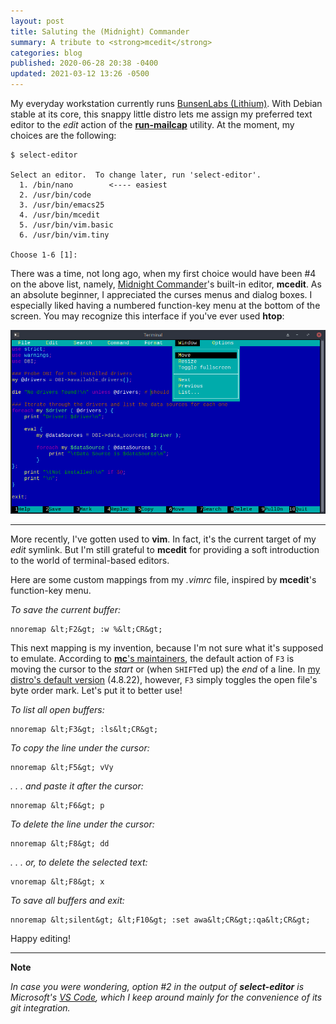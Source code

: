 ```yaml
---
layout: post
title: Saluting the (Midnight) Commander
summary: A tribute to <strong>mcedit</strong>
categories: blog
published: 2020-06-28 20:38 -0400
updated: 2021-03-12 13:26 -0500
---
```


My everyday workstation currently runs [BunsenLabs (Lithium)](https://www.bunsenlabs.org/index.html).
With Debian stable at its core, this snappy little distro lets me assign my preferred text editor to the *edit* action of the [**run-mailcap**](https://manpages.debian.org/buster/mime-support/run-mailcap.1.en.html) utility. At the moment, my choices are the following:

```shell
$ select-editor

Select an editor.  To change later, run 'select-editor'.
  1. /bin/nano        <---- easiest
  2. /usr/bin/code
  3. /usr/bin/emacs25
  4. /usr/bin/mcedit
  5. /usr/bin/vim.basic
  6. /usr/bin/vim.tiny

Choose 1-6 [1]:
```

There was a time, not long ago, when my first choice would have been #4 on the above list, namely, [Midnight Commander](https://midnight-commander.org)'s built-in editor, **mcedit**. As an absolute beginner, I appreciated the curses menus and dialog boxes. I especially liked having a numbered function-key menu at the bottom of the screen. You may recognize this interface if you've ever used **htop**:

![screen](/images/posts/2020.06.28/midnight-commander-mcedit.png)


---


More recently, I've gotten used to **vim**. In fact, it's the current target of my *edit* symlink. But I'm still grateful to **mcedit** for providing a soft introduction to the world of terminal-based editors.

Here are some custom mappings from my *.vimrc* file, inspired by **mcedit**'s function-key menu.

*To save the current buffer:*

```vim
nnoremap &lt;F2&gt; :w %&lt;CR&gt;
```

This next mapping is my invention, because I'm not sure what it's supposed to emulate. According to  [**mc**'s maintainers](https://midnight-commander.org/wiki/doc/editor/hotkeys), the default action of `F3` is moving the cursor to the *start* or (when `SHIFT`ed up) the *end* of a line. In [my distro's default version](https://packages.debian.org/buster/mc) (4.8.22), however, `F3` simply toggles the open file's byte order mark. Let's put it to better use!

*To list all open buffers:*

```vim
nnoremap &lt;F3&gt; :ls&lt;CR&gt;
```

*To copy the line under the cursor:*

```vim
nnoremap &lt;F5&gt; vVy
```

*. . . and paste it after the cursor:*

```vim
nnoremap &lt;F6&gt; p
```

*To delete the line under the cursor:*

```vim
nnoremap &lt;F8&gt; dd
```

*. . . or, to delete the selected text:*

```vim
vnoremap &lt;F8&gt; x
```

*To save all buffers and exit:*

```vim
nnoremap &lt;silent&gt; &lt;F10&gt; :set awa&lt;CR&gt;:qa&lt;CR&gt;
```

Happy editing!

---
**Note**

*In case you were wondering, option #2 in the output of **select-editor** is Microsoft's [VS Code](https://code.visualstudio.com/docs/setup/linux), which I keep around mainly for the convenience of its git integration.*
